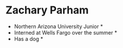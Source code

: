 # Zachary Parham #
* Northern Arizona University Junior *
* Interned at Wells Fargo over the summer * 
* Has a dog *
